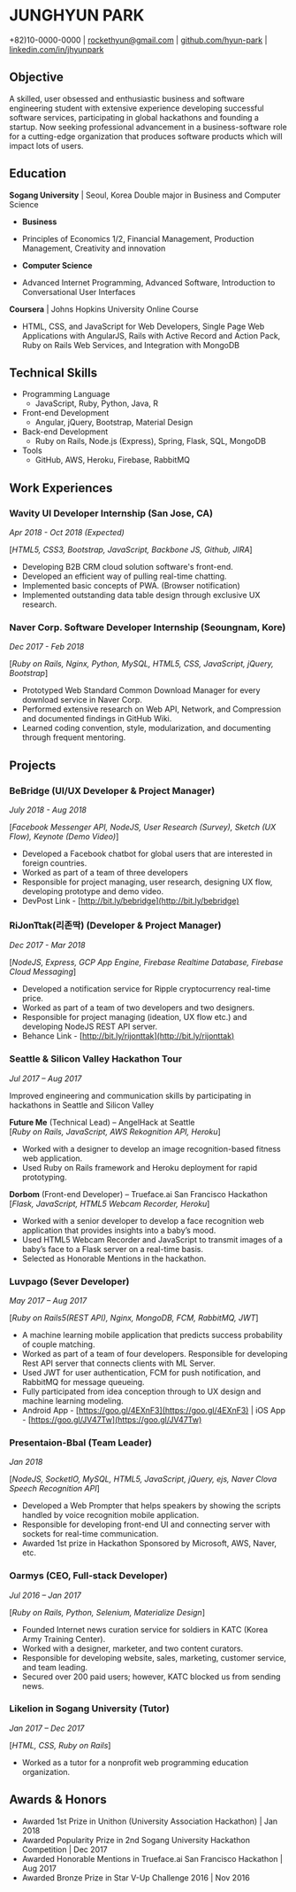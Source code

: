 # JUNGHYUN PARK

+82)10-0000-0000 | rockethyun@gmail.com | [github.com/hyun-park](https://github.com/hyun-park) | [linkedin.com/in/jhyunpark](https://www.linkedin.com/in/jhyunpark/?locale=en_US)

## Objective

A skilled, user obsessed and enthusiastic business and software engineering student with extensive experience developing successful software services, participating in global hackathons and founding a startup. Now seeking professional advancement in a business-software role for a cutting-edge organization that produces software products which will impact lots of users.

## Education

**Sogang University** | Seoul, Korea
Double major in Business and Computer Science

*   **Business**

-   Principles of Economics 1/2, Financial Management, Production Management, Creativity and innovation

*   **Computer Science**

-   Advanced Internet Programming, Advanced Software, Introduction to Conversational User Interfaces

**Coursera** | Johns Hopkins University Online Course

*   HTML, CSS, and JavaScript for Web Developers, Single Page Web Applications with AngularJS, Rails with Active Record and Action Pack, Ruby on Rails Web Services, and Integration with MongoDB

## Technical Skills

*   Programming Language
    *   JavaScript, Ruby, Python, Java, R
*   Front-end Development
    *   Angular, jQuery, Bootstrap, Material Design
*   Back-end Development
    *   Ruby on Rails, Node.js (Express), Spring, Flask, SQL, MongoDB
*   Tools
    *   GitHub, AWS, Heroku, Firebase, RabbitMQ

## Work Experiences

### **Wavity UI Developer Internship** (San Jose, CA)

_Apr 2018 - Oct 2018 (Expected)_

[_HTML5, CSS3, Bootstrap, JavaScript, Backbone JS, Github, JIRA_]

*   Developing B2B CRM cloud solution software's front-end.
*   Developed an efficient way of pulling real-time chatting.
*   Implemented basic concepts of PWA. (Browser notification)
*   Implemented outstanding data table design through exclusive UX research.

### **Naver Corp. Software Developer Internship** (Seoungnam, Kore)

_Dec 2017 - Feb 2018_

[_Ruby on Rails, Nginx, Python, MySQL, HTML5, CSS, JavaScript, jQuery, Bootstrap_]

*   Prototyped Web Standard Common Download Manager for every download service in Naver Corp.
*   Performed extensive research on Web API, Network, and Compression and documented findings in GitHub Wiki.
*   Learned coding convention, style, modularization, and documenting through frequent mentoring.

## Projects

### **BeBridge** (UI/UX Developer & Project Manager)

_July 2018 - Aug 2018_

[_Facebook Messenger API, NodeJS, User Research (Survey), Sketch (UX Flow), Keynote (Demo Video)_]

*   Developed a Facebook chatbot for global users that are interested in foreign countries.
*   Worked as part of a team of three developers
*   Responsible for project managing, user research, designing UX flow, developing prototype and demo video.
*   DevPost Link - [http://bit.ly/bebridge](http://bit.ly/bebridge)

### **RiJonTtak(리존딱)** (Developer & Project Manager)

_Dec 2017 - Mar 2018_

[_NodeJS, Express, GCP App Engine, Firebase Realtime Database, Firebase Cloud Messaging_]

*   Developed a notification service for Ripple cryptocurrency real-time price.
*   Worked as part of a team of two developers and two designers.
*   Responsible for project managing (ideation, UX flow etc.) and developing NodeJS REST API server.
*   Behance Link - [http://bit.ly/rijonttak](http://bit.ly/rijonttak)

### **Seattle & Silicon Valley Hackathon Tour**

_Jul 2017 – Aug 2017_

Improved engineering and communication skills by participating in hackathons in Seattle and Silicon Valley

**Future Me** (Technical Lead) – AngelHack at Seattle  
[_Ruby on Rails, JavaScript, AWS Rekognition API, Heroku_]

*   Worked with a designer to develop an image recognition-based fitness web application.
*   Used Ruby on Rails framework and Heroku deployment for rapid prototyping.

**Dorbom** (Front-end Developer) – Trueface.ai San Francisco Hackathon  
[_Flask, JavaScript, HTML5 Webcam Recorder, Heroku_]

*   Worked with a senior developer to develop a face recognition web application that provides insights into a baby’s mood.
*   Used HTML5 Webcam Recorder and JavaScript to transmit images of a baby’s face to a Flask server on a real-time basis.
*   Selected as Honorable Mentions in the hackathon.

### **Luvpago** (Sever Developer)

_May 2017 – Aug 2017_

[_Ruby on Rails5(REST API), Nginx, MongoDB, FCM, RabbitMQ, JWT_]

*   A machine learning mobile application that predicts success probability of couple matching.
*   Worked as part of a team of four developers. Responsible for developing Rest API server that connects clients with ML Server.
*   Used JWT for user authentication, FCM for push notification, and RabbitMQ for message queueing.
*   Fully participated from idea conception through to UX design and machine learning modeling.
*   Android App - [https://goo.gl/4EXnF3](https://goo.gl/4EXnF3) | iOS App - [https://goo.gl/JV47Tw](https://goo.gl/JV47Tw)

### **Presentaion-Bbal** (Team Leader)

_Jan 2018_

[_NodeJS, SocketIO, MySQL, HTML5, JavaScript, jQuery, ejs, Naver Clova Speech Recognition API_]

*   Developed a Web Prompter that helps speakers by showing the scripts handled by voice recognition mobile application.
*   Responsible for developing front-end UI and connecting server with sockets for real-time communication.
*   Awarded 1st prize in Hackathon Sponsored by Microsoft, AWS, Naver, etc.

### **Oarmys** (CEO, Full-stack Developer)

_Jul 2016 – Jan 2017_

[_Ruby on Rails, Python, Selenium, Materialize Design_]

*   Founded Internet news curation service for soldiers in KATC (Korea Army Training Center).
*   Worked with a designer, marketer, and two content curators.
*   Responsible for developing website, sales, marketing, customer service, and team leading.
*   Secured over 200 paid users; however, KATC blocked us from sending news.

### **Likelion in Sogang University** (Tutor)

_Jan 2017 – Dec 2017_

[_HTML, CSS, Ruby on Rails_]

*   Worked as a tutor for a nonprofit web programming education organization.

## Awards & Honors

*   Awarded 1st Prize in Unithon (University Association Hackathon) | Jan 2018
*   Awarded Popularity Prize in 2nd Sogang University Hackathon Competition | Dec 2017
*   Awarded Honorable Mentions in Trueface.ai San Francisco Hackathon | Aug 2017
*   Awarded Bronze Prize in Star V-Up Challenge 2016 | Nov 2016
